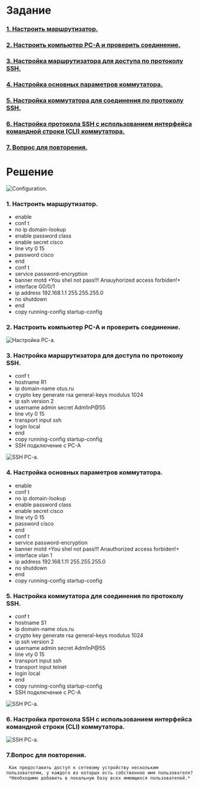 # Задание
### [1. Настроить маршрутизатор.](#1)
### [2. Настроить компьютер PC-A и проверить соединение.](#2)
### [3. Настройка маршрутизатора для доступа по протоколу SSH.](#3)
### [4. Настройка основных параметров коммутатора.](#4)
### [5. Настройка коммутатора для соединения по протоколу SSH.](#5)
### [6. Настройка протокола SSH с использованием интерфейса командной строки (CLI) коммутатора.](#6)
### [7. Вопрос для повторения.](#7)
# Решение  
<image src="./conf.PNG" alt="Configuration.">  
 
### <a name="1"> 1. Настроить маршрутизатор.</a>  
  * enable  
  * conf t  
  * no ip domain-lookup  
  * enable password class  
  * enable secret cisco  
  * line vty 0 15  
  * password cisco  
  * end  
  * conf t  
  * service password-encryption  
  * banner motd +You shel not pass!!! Anauyhorized access forbiden!+  
  * interface G0/0/1  
  * ip address 192.168.1.1 255.255.255.0  
  * no shutdown  
  * end  
  * copy running-config startup-config  
### <a name="2"> 2. Настроить компьютер PC-A и проверить соединение.</a>  
  <image src="./pc-ping-r1.png" alt="Настройка PC-a.">  

  
### <a name="3"> 3. Настройка маршрутизатора для доступа по протоколу SSH.</a>  
  * conf t
  * hostname R1  
  * ip domain-name otus.ru
  * crypto key generate rsa general-keys modulus 1024  
  * ip ssh version 2 
  * username admin secret Adm1nP@55 
  * line  vty 0 15  
  * transport input ssh  
  * login local  
  * end  
  * copy running-config startup-config  
  * SSH подключение с PC-A  
  <image src="./pc-ssh.png" alt="SSH PC-a.">   
    
 
### <a name="4"> 4. Настройка основных параметров коммутатора.</a>
  * enable  
  * conf t  
  * no ip domain-lookup  
  * enable password class  
  * enable secret cisco  
  * line vty 0 15  
  * password cisco  
  * end  
  * conf t  
  * service password-encryption  
  * banner motd +You shel not pass!!! Anauthorized access forbiden!+  
  * interface vlan 1 
  * ip address 192.168.1.11 255.255.255.0  
  * no shutdown  
  * end  
  * copy running-config startup-config  
### <a name="5"> 5. Настройка коммутатора для соединения по протоколу SSH.</a>  
  * conf t
  * hostname S1  
  * ip domain-name otus.ru
  * crypto key generate rsa general-keys modulus 1024  
  * ip ssh version 2 
  * username admin secret Adm1nP@55 
  * line  vty 0 15  
  * transport input ssh
  * transport input telnet
  * login local  
  * end  
  * copy running-config startup-config  
  * SSH подключение с PC-A  
  <image src="./pc_ssh_right.PNG" alt="SSH PC-a.">   
    
### <a name="6"> 6. Настройка протокола SSH с использованием интерфейса командной строки (CLI) коммутатора.</a>  
  <image src="./s1-ssh.png" alt="SSH PC-a.">  
    
### <a name="7"> 7.Вопрос для повторения.</a>  
   
     Как предоставить доступ к сетевому устройству нескольким пользователям, у каждого из которых есть собственное имя пользователя?
     *Необходимо добавить в локальную базу всех имеющихся пользователей.*
